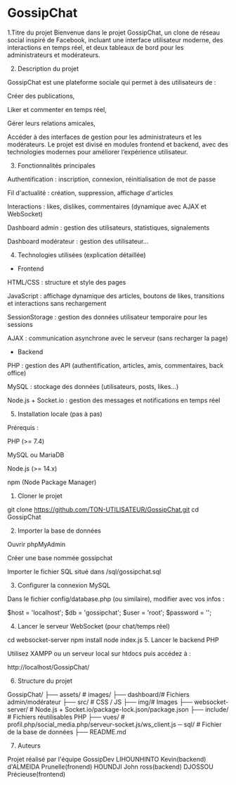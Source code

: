# GossipChat
1.Titre du projet
Bienvenue dans le projet GossipChat, un clone de réseau social inspiré de Facebook, incluant une interface utilisateur moderne, des interactions en temps réel, et deux tableaux de bord pour les administrateurs et modérateurs.

 2. Description du projet

GossipChat est une plateforme sociale qui permet à des utilisateurs de :

Créer des publications,

Liker et commenter en temps réel,

Gérer leurs relations amicales,

Accéder à des interfaces de gestion pour les administrateurs et les modérateurs.
Le projet est divisé en modules frontend et backend, avec des technologies modernes pour améliorer l’expérience utilisateur.


3. Fonctionnalités principales

Authentification : inscription, connexion, réinitialisation de mot de passe

Fil d'actualité : création, suppression, affichage d'articles

Interactions : likes, dislikes, commentaires (dynamique avec AJAX et WebSocket)

Dashboard admin : gestion des utilisateurs, statistiques, signalements

Dashboard modérateur : gestion des utilisateur...

 4. Technologies utilisées (explication détaillée)

* Frontend

HTML/CSS : structure et style des pages

JavaScript : affichage dynamique des articles, boutons de likes, transitions et interactions sans rechargement

SessionStorage : gestion des données utilisateur temporaire pour les sessions

AJAX : communication asynchrone avec le serveur (sans recharger la page)


* Backend

PHP : gestion des API (authentification, articles, amis, commentaires, back office)

MySQL : stockage des données (utilisateurs, posts, likes...)

Node.js + Socket.io : gestion des messages et notifications en temps réel

 5. Installation locale (pas à pas)

 Prérequis :

PHP (>= 7.4)

MySQL ou MariaDB

Node.js (>= 14.x)

npm (Node Package Manager)


1. Cloner le projet

git clone https://github.com/TON-UTILISATEUR/GossipChat.git
cd GossipChat

2. Importer la base de données

Ouvrir phpMyAdmin

Créer une base nommée gossipchat

Importer le fichier SQL situé dans /sql/gossipchat.sql


3. Configurer la connexion MySQL

Dans le fichier config/database.php (ou similaire), modifier avec vos infos :

$host = 'localhost';
$db = 'gossipchat';
$user = 'root';
$password = '';

 4. Lancer le serveur WebSocket (pour chat/temps réel)

cd websocket-server
npm install
node index.js
 5. Lancer le backend PHP

Utilisez XAMPP ou un serveur local sur htdocs puis accédez à :

http://localhost/GossipChat/



 6. Structure du projet

GossipChat/
 ├── assets/ # images/
 ├── dashboard/# Fichiers admin/modérateur
      ├── src/  # CSS / JS
     ├── img/# Images
 ├── websocket-server/    # Node.js + Socket.io/package-lock.json/package.json
 ├── include/             # Fichiers réutilisables PHP
 ├── vues/   # profil.php/social_media.php/serveur-socket.js/ws_client.js
─ sql/  # Fichier de la base de données
├── README.md

 7. Auteurs 

Projet réalisé par l'équipe GossipDev
   LIHOUNHINTO Kevin(backend)
   d'ALMEIDA Prunelle(fronend)
   HOUNDJI John ross(backend)
   DJOSSOU Précieuse(frontend)